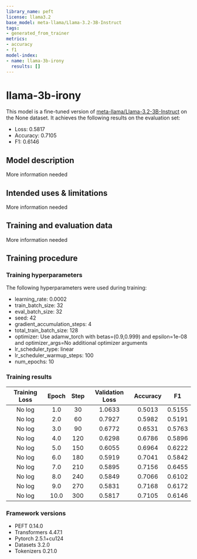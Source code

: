 ```yaml
---
library_name: peft
license: llama3.2
base_model: meta-llama/Llama-3.2-3B-Instruct
tags:
- generated_from_trainer
metrics:
- accuracy
- f1
model-index:
- name: llama-3b-irony
  results: []
---
```


<!-- This model card has been generated automatically according to the information the Trainer had access to. You
should probably proofread and complete it, then remove this comment. -->

# llama-3b-irony

This model is a fine-tuned version of [meta-llama/Llama-3.2-3B-Instruct](https://huggingface.co/meta-llama/Llama-3.2-3B-Instruct) on the None dataset.
It achieves the following results on the evaluation set:
- Loss: 0.5817
- Accuracy: 0.7105
- F1: 0.6146

## Model description

More information needed

## Intended uses & limitations

More information needed

## Training and evaluation data

More information needed

## Training procedure

### Training hyperparameters

The following hyperparameters were used during training:
- learning_rate: 0.0002
- train_batch_size: 32
- eval_batch_size: 32
- seed: 42
- gradient_accumulation_steps: 4
- total_train_batch_size: 128
- optimizer: Use adamw_torch with betas=(0.9,0.999) and epsilon=1e-08 and optimizer_args=No additional optimizer arguments
- lr_scheduler_type: linear
- lr_scheduler_warmup_steps: 100
- num_epochs: 10

### Training results

| Training Loss | Epoch | Step | Validation Loss | Accuracy | F1     |
|:-------------:|:-----:|:----:|:---------------:|:--------:|:------:|
| No log        | 1.0   | 30   | 1.0633          | 0.5013   | 0.5155 |
| No log        | 2.0   | 60   | 0.7927          | 0.5982   | 0.5191 |
| No log        | 3.0   | 90   | 0.6772          | 0.6531   | 0.5763 |
| No log        | 4.0   | 120  | 0.6298          | 0.6786   | 0.5896 |
| No log        | 5.0   | 150  | 0.6055          | 0.6964   | 0.6222 |
| No log        | 6.0   | 180  | 0.5919          | 0.7041   | 0.5842 |
| No log        | 7.0   | 210  | 0.5895          | 0.7156   | 0.6455 |
| No log        | 8.0   | 240  | 0.5849          | 0.7066   | 0.6102 |
| No log        | 9.0   | 270  | 0.5831          | 0.7168   | 0.6172 |
| No log        | 10.0  | 300  | 0.5817          | 0.7105   | 0.6146 |


### Framework versions

- PEFT 0.14.0
- Transformers 4.47.1
- Pytorch 2.5.1+cu124
- Datasets 3.2.0
- Tokenizers 0.21.0